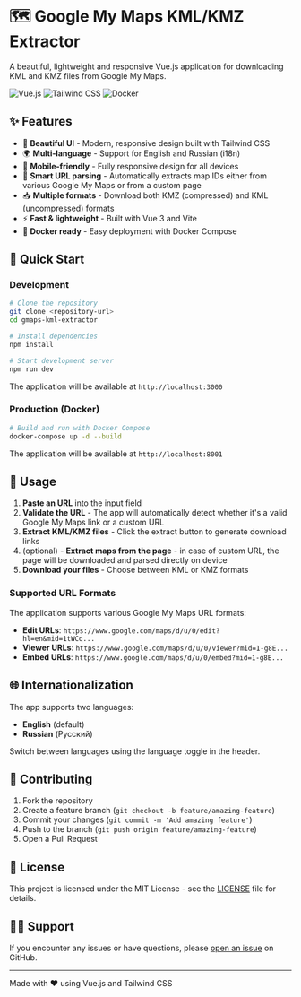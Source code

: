 # 🗺️ Google My Maps KML/KMZ Extractor

A beautiful, lightweight and responsive Vue.js application for downloading KML and KMZ files from Google My Maps.

![Vue.js](https://img.shields.io/badge/Vue.js-4FC08D?style=for-the-badge&logo=vue.js&logoColor=white)
![Tailwind CSS](https://img.shields.io/badge/Tailwind_CSS-38B2AC?style=for-the-badge&logo=tailwind-css&logoColor=white)
![Docker](https://img.shields.io/badge/Docker-2496ED?style=for-the-badge&logo=docker&logoColor=white)

## ✨ Features

- 🎨 **Beautiful UI** - Modern, responsive design built with Tailwind CSS
- 🌍 **Multi-language** - Support for English and Russian (i18n)
- 📱 **Mobile-friendly** - Fully responsive design for all devices
- 🔗 **Smart URL parsing** - Automatically extracts map IDs either from various Google My Maps or from a custom page
- 📥 **Multiple formats** - Download both KMZ (compressed) and KML (uncompressed) formats
- ⚡ **Fast & lightweight** - Built with Vue 3 and Vite
- 🐳 **Docker ready** - Easy deployment with Docker Compose

## 🚀 Quick Start

### Development

```bash
# Clone the repository
git clone <repository-url>
cd gmaps-kml-extractor

# Install dependencies
npm install

# Start development server
npm run dev
```

The application will be available at `http://localhost:3000`

### Production (Docker)

```bash
# Build and run with Docker Compose
docker-compose up -d --build
```

The application will be available at `http://localhost:8001`


## 📖 Usage

1. **Paste an URL** into the input field
2. **Validate the URL** - The app will automatically detect whether it's a valid Google My Maps link or a custom URL
3. **Extract KML/KMZ files** - Click the extract button to generate download links
3. (optional) - **Extract maps from the page** - in case of custom URL, the page will be downloaded and parsed directly on device
4. **Download your files** - Choose between KML or KMZ formats

### Supported URL Formats

The application supports various Google My Maps URL formats:

- **Edit URLs**: `https://www.google.com/maps/d/u/0/edit?hl=en&mid=1tWCq...`
- **Viewer URLs**: `https://www.google.com/maps/d/u/0/viewer?mid=1-g8E...`
- **Embed URLs**: `https://www.google.com/maps/d/u/0/embed?mid=1-g8E...`

## 🌐 Internationalization

The app supports two languages:
- **English** (default)
- **Russian** (Русский)

Switch between languages using the language toggle in the header.



## 🤝 Contributing

1. Fork the repository
2. Create a feature branch (`git checkout -b feature/amazing-feature`)
3. Commit your changes (`git commit -m 'Add amazing feature'`)
4. Push to the branch (`git push origin feature/amazing-feature`)
5. Open a Pull Request

## 📄 License

This project is licensed under the MIT License - see the [LICENSE](LICENSE) file for details.

## 🙋‍♂️ Support

If you encounter any issues or have questions, please [open an issue](https://github.com/okainov/gmaps-kml-extractor/issues) on GitHub.

---

Made with ❤️ using Vue.js and Tailwind CSS